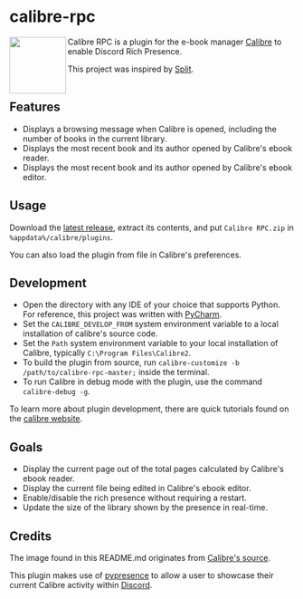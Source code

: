 # calibre-rpc
<img align="left" src="https://github.com/die/calibre-rpc/assets/48879283/b461e093-3d29-4042-b1e0-4091d9f37295" height="100" width="100"/>

Calibre RPC is a plugin for the e-book manager [Calibre](https://calibre-ebook.com/) to enable Discord Rich Presence.

This project was inspired by [Split](https://www.mobileread.com/forums/showthread.php?t=352476).
<br><br>
## Features
- Displays a browsing message when Calibre is opened, including the number of books in the current library.
- Displays the most recent book and its author opened by Calibre's ebook reader.
- Displays the most recent book and its author opened by Calibre's ebook editor.

## Usage

Download the [latest release](https://github.com/die/calibre-rpc/releases/latest), extract its contents, and put `Calibre RPC.zip` in `%appdata%/calibre/plugins`. 

You can also load the plugin from file in Calibre's preferences.

## Development
- Open the directory with any IDE of your choice that supports Python. For reference, this project was written with [PyCharm](https://www.jetbrains.com/pycharm/).
- Set the `CALIBRE_DEVELOP_FROM` system environment variable to a local installation of calibre's source code.
- Set the `Path` system environment variable to your local installation of Calibre, typically `C:\Program Files\Calibre2`.
- To build the plugin from source, run `calibre-customize -b  /path/to/calibre-rpc-master;` inside the terminal.
- To run Calibre in debug mode with the plugin, use the command `calibre-debug -g`.

To learn more about plugin development, there are quick tutorials found on the [calibre website](https://manual.calibre-ebook.com/creating_plugins.html).

## Goals
- Display the current page out of the total pages calculated by Calibre's ebook reader.
- Display the current file being edited in Calibre's ebook editor.
- Enable/disable the rich presence without requiring a restart.
- Update the size of the library shown by the presence in real-time.

## Credits
The image found in this README.md originates from [Calibre's source](https://github.com/kovidgoyal/calibre).

This plugin makes use of [pypresence](https://github.com/qwertyquerty/pypresence) to allow a user to showcase their current Calibre activity within [Discord](https://discord.com/).
